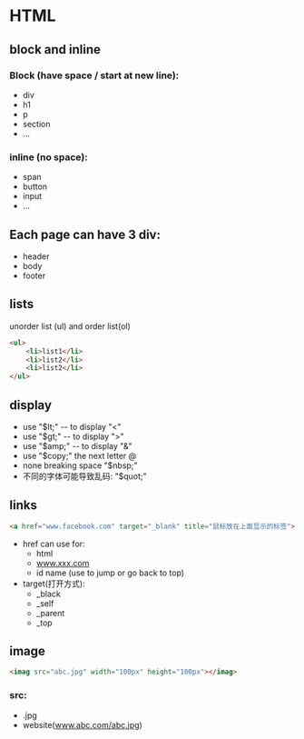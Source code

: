 # HTML

## block and inline
### Block (have space / start at new line):
- div 
- h1
- p
- section
- ...
### inline (no space):
- span 
- button
- input
- ...
  
##  Each page can have 3 div:
- header
- body
- footer

## lists
  unorder list (ul) and order list(ol)
```HTML
<ul>
    <li>list1</li>
    <li>list2</li>
    <li>list2</li>
</ul>
```

## display
- use "$lt;" -- to display "<"
- use "$gt;" -- to display ">"
- use "$amp;" -- to display "&"
- use "$copy;" the next letter @
- none breaking space "$nbsp;"
- 不同的字体可能导致乱码: "$quot;" 

## links
```HTML
<a href="www.facebook.com" target="_blank" title="鼠标放在上面显示的标签">click here</a>
```
- href can use for: 
  - html
  - www.xxx.com
  - id name (use to jump or go back to top)
- target(打开方式):
  - _black
  - _self
  - _parent
  - _top

## image
```HTML
<imag src="abc.jpg" width="100px" height="100px"></imag>
```
### src:
- .jpg
- website(www.abc.com/abc.jpg)
